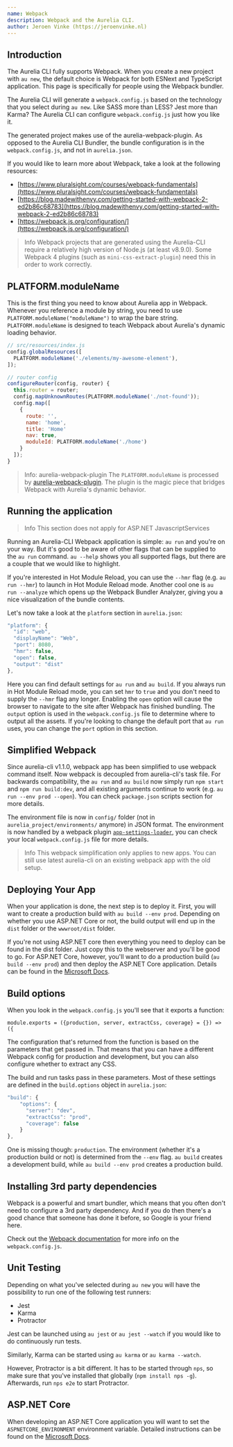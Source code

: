 ```yaml
---
name: Webpack
description: Webpack and the Aurelia CLI.
author: Jeroen Vinke (https://jeroenvinke.nl)
---
```


## Introduction
The Aurelia CLI fully supports Webpack. When you create a new project with `au new`, the default choice is Webpack for both ESNext and TypeScript application. This page is specifically for people using the Webpack bundler.

The Aurelia CLI will generate a `webpack.config.js` based on the technology that you select during `au new`. Like SASS more than LESS? Jest more than Karma? The Aurelia CLI can configure `webpack.config.js` just how you like it.

The generated project makes use of the aurelia-webpack-plugin. As opposed to the Aurelia CLI Bundler, the bundle configuration is in the `webpack.config.js`, and not in `aurelia.json`.

If you would like to learn more about Webpack, take a look at the following resources:
- [https://www.pluralsight.com/courses/webpack-fundamentals](https://www.pluralsight.com/courses/webpack-fundamentals)
- [https://blog.madewithenvy.com/getting-started-with-webpack-2-ed2b86c68783](https://blog.madewithenvy.com/getting-started-with-webpack-2-ed2b86c68783)
- [https://webpack.js.org/configuration/](https://webpack.js.org/configuration/)

> Info
> Webpack projects that are generated using the Aurelia-CLI require a relatively high version of Node.js (at least v8.9.0). Some Webpack 4 plugins (such as `mini-css-extract-plugin`) need this in order to work correctly.

## PLATFORM.moduleName

This is the first thing you need to know about Aurelia app in Webpack. Whenever you reference a module by string, you need to use `PLATFORM.moduleName("moduleName")` to wrap the bare string. `PLATFORM.moduleName` is designed to teach Webpack about Aurelia's dynamic loading behavior.

```JavaScript
// src/resources/index.js
config.globalResources([
  PLATFORM.moduleName('./elements/my-awesome-element'),
]);

// router config
configureRouter(config, router) {
  this.router = router;
  config.mapUnknownRoutes(PLATFORM.moduleName('./not-found'));
  config.map([
    {
      route: '',
      name: 'home',
      title: 'Home'
      nav: true,
      moduleId: PLATFORM.moduleName('./home')
    }
  ]);
}
```

> Info: aurelia-webpack-plugin
> The `PLATFORM.moduleName` is processed by [aurelia-webpack-plugin](https://github.com/aurelia/webpack-plugin). The plugin is the magic piece that bridges Webpack with Aurelia's dynamic behavior.

## Running the application
> Info
> This section does not apply for ASP.NET JavascriptServices

Running an Aurelia-CLI Webpack application is simple: `au run` and you're on your way. But it's good to be aware of other flags that can be supplied to the `au run` command. `au --help` shows you all supported flags, but there are a couple that we would like to highlight.

If you're interested in Hot Module Reload, you can use the `--hmr` flag (e.g. `au run --hmr`) to launch in Hot Module Reload mode. Another cool one is `au run --analyze` which opens up the Webpack Bundler Analyzer, giving you a nice visualization of the bundle contents.

Let's now take a look at the `platform` section in `aurelia.json`:

```JavaScript Platform options
"platform": {
  "id": "web",
  "displayName": "Web",
  "port": 8080,
  "hmr": false,
  "open": false,
  "output": "dist"
},
```

Here you can find default settings for `au run` and `au build`. If you always run in Hot Module Reload mode, you can set `hmr` to `true` and you don't need to supply the `--hmr` flag any longer. Enabling the `open` option will cause the browser to navigate to the site after Webpack has finished bundling. The `output` option is used in the `webpack.config.js` file to determine where to output all the assets. If you're looking to change the default port that `au run` uses, you can change the `port` option in this section.

## Simplified Webpack

Since aurelia-cli v1.1.0, webpack app has been simplified to use webpack command itself. Now webpack is decoupled from aurelia-cli's task file. For backwards compatibility, the `au run` and `au build` now simply run `npm start` and `npm run build:dev`, and all existing arguments continue to work (e.g. `au run --env prod --open`). You can check `package.json` scripts section for more details.

The environment file is now in `config/` folder (not in `aurelia_project/environments/` anymore) in JSON format. The environment is now handled by a webpack plugin [`app-settings-loader`](https://github.com/Sayan751/app-settings-loader), you can check your local `webpack.config.js` file for more details.

> Info
> This webpack simplification only applies to new apps. You can still use latest aurelia-cli on an existing webpack app with the old setup.

## Deploying Your App
When your application is done, the next step is to deploy it. First, you will want to create a production build with `au build --env prod`. Depending on whether you use ASP.NET Core or not, the build output will end up in the `dist` folder or the `wwwroot/dist` folder.

If you're not using ASP.NET core then everything you need to deploy can be found in the dist folder. Just copy this to the webserver and you'll be good to go. For ASP.NET Core, however, you'll want to do a production build (`au build --env prod`) and then deploy the ASP.NET Core application. Details can be found in the [Microsoft Docs](https://docs.microsoft.com/en-us/aspnet/core/publishing/?tabs=aspnetcore2x).

## Build options
When you look in the `webpack.config.js` you'll see that it exports a function:

```
module.exports = ({production, server, extractCss, coverage} = {}) => ({
```

The configuration that's returned from the function is based on the parameters that get passed in. That means that you can have a different Webpack config for production and development, but you can also configure whether to extract any CSS.

The build and run tasks pass in these parameters. Most of these settings are defined in the `build.options` object in `aurelia.json`:

```JavaScript Build options
"build": {
    "options": {
      "server": "dev",
      "extractCss": "prod",
      "coverage": false
    }
},
```

One is missing though: `production`. The environment (whether it's a production build or not) is determined from the `--env` flag. `au build` creates a development build, while `au build --env prod` creates a production build.

## Installing 3rd party dependencies
Webpack is a powerful and smart bundler, which means that you often don't need to configure a 3rd party dependency.  And if you do then there's a good chance that someone has done it before, so Google is your friend here.

Check out the [Webpack documentation](https://webpack.js.org/concepts/) for more info on the `webpack.config.js`.

## Unit Testing
Depending on what you've selected during `au new` you will have the possibility to run one of the following test runners:

- Jest
- Karma
- Protractor

Jest can be launched using `au jest` or `au jest --watch` if you would like to do continuously run tests.

Similarly, Karma can be started using `au karma` or `au karma --watch`.

However, Protractor is a bit different. It has to be started through `nps`, so make sure that you've installed that globally (`npm install nps -g`). Afterwards, run `nps e2e` to start Protractor.

## ASP.NET Core
When developing an ASP.NET Core application you will want to set the `ASPNETCORE_ENVIRONMENT` environment variable. Detailed instructions can be found on the [Microsoft Docs](https://docs.microsoft.com/en-us/aspnet/core/fundamentals/environments#setting-the-environment).
